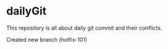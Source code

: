 # dailyGit
This repository is all about daily git commit and their conflicts.

Created new branch (hotfix-101)
